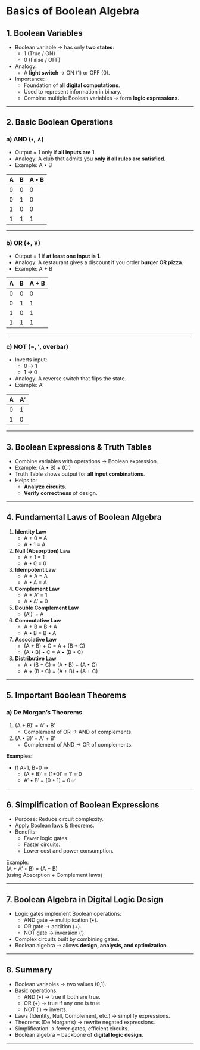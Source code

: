 # Basics of Boolean Algebra

## 1. Boolean Variables

- Boolean variable → has only **two states**:
    - 1 (True / ON)
    - 0 (False / OFF)
- Analogy:
    - A **light switch** → ON (1) or OFF (0).
- Importance:
    - Foundation of all **digital computations**.
    - Used to represent information in binary.
    - Combine multiple Boolean variables → form **logic expressions**.

---

## 2. Basic Boolean Operations

### a) AND (•, ∧)

- Output = 1 only if **all inputs are 1**.
- Analogy: A club that admits you **only if all rules are satisfied**.
- Example: A • B

|A|B|A • B|
|---|---|---|
|0|0|0|
|0|1|0|
|1|0|0|
|1|1|1|

---

### b) OR (+, ∨)

- Output = 1 if **at least one input is 1**.
- Analogy: A restaurant gives a discount if you order **burger OR pizza**.
- Example: A + B

|A|B|A + B|
|---|---|---|
|0|0|0|
|0|1|1|
|1|0|1|
|1|1|1|

---

### c) NOT (¬, ′, overbar)

- Inverts input:
    - 0 → 1
    - 1 → 0
- Analogy: A reverse switch that flips the state.
- Example: A′

|A|A′|
|---|---|
|0|1|
|1|0|

---

## 3. Boolean Expressions & Truth Tables

- Combine variables with operations → Boolean expression.
- Example: (A • B) + (C′)
- Truth Table shows output for **all input combinations**.
- Helps to:
    - **Analyze circuits**.
    - **Verify correctness** of design.

---

## 4. Fundamental Laws of Boolean Algebra

1. **Identity Law**
    - A + 0 = A
    - A • 1 = A
2. **Null (Absorption) Law**
    - A + 1 = 1
    - A • 0 = 0
3. **Idempotent Law**
    - A + A = A
    - A • A = A
4. **Complement Law**
    - A + A′ = 1
    - A • A′ = 0
5. **Double Complement Law**
    - (A′)′ = A
6. **Commutative Law**
    - A + B = B + A
    - A • B = B • A
7. **Associative Law**
    - (A + B) + C = A + (B + C)
    - (A • B) • C = A • (B • C)
8. **Distributive Law**
    - A • (B + C) = (A • B) + (A • C)
    - A + (B • C) = (A + B) • (A + C)

---

## 5. Important Boolean Theorems

### a) De Morgan’s Theorems

1. (A + B)′ = A′ • B′
    - Complement of OR → AND of complements.
2. (A • B)′ = A′ + B′
    - Complement of AND → OR of complements.

**Examples:**

- If A=1, B=0 →
    - (A + B)′ = (1+0)′ = 1′ = 0
    - A′ • B′ = (0 • 1) = 0 ✅

---

## 6. Simplification of Boolean Expressions

- Purpose: Reduce circuit complexity.
- Apply Boolean laws & theorems.
- Benefits:
    - Fewer logic gates.
    - Faster circuits.
    - Lower cost and power consumption.

Example:  
(A + A′ • B) = (A + B)  
(using Absorption + Complement laws)

---

## 7. Boolean Algebra in Digital Logic Design

- Logic gates implement Boolean operations:
    - AND gate → multiplication (•).
    - OR gate → addition (+).
    - NOT gate → inversion (′).
- Complex circuits built by combining gates.
- Boolean algebra → allows **design, analysis, and optimization**.

---

## 8. Summary

- Boolean variables → two values (0,1).
- Basic operations:
    - AND (•) → true if both are true.
    - OR (+) → true if any one is true.
    - NOT (′) → inverts.
- Laws (Identity, Null, Complement, etc.) → simplify expressions.
- Theorems (De Morgan’s) → rewrite negated expressions.
- Simplification → fewer gates, efficient circuits.
- Boolean algebra = backbone of **digital logic design**.

---